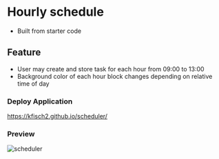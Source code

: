 # Hourly schedule 
- Built from starter code

## Feature
- User may create and store task for each hour from 09:00 to 13:00
- Background color of each hour block changes depending on relative time of day

### Deploy Application
https://kfisch2.github.io/scheduler/


### Preview
![scheduler](https://user-images.githubusercontent.com/102554319/172480872-4fcbf9c4-ca86-4316-8a43-b456d519a9f9.png)
